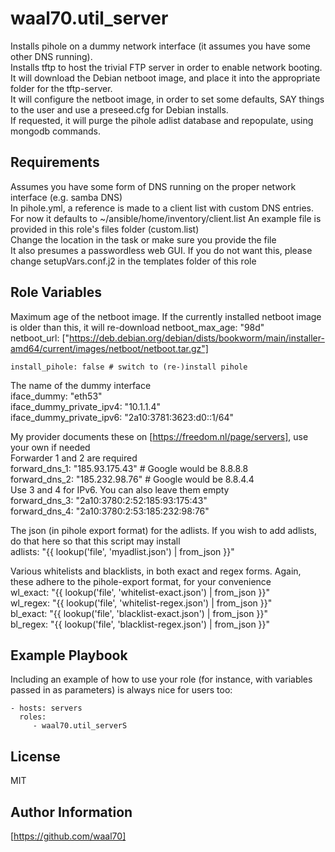 waal70.util_server
=========

Installs pihole on a dummy network interface (it assumes you have some other DNS running).  
Installs tftp to host the trivial FTP server in order to enable network booting.  
It will download the Debian netboot image, and place it into the appropriate folder for the tftp-server.  
It will configure the netboot image, in order to set some defaults, SAY things to the user and use a preseed.cfg for Debian installs.  
If requested, it will purge the pihole adlist database and repopulate, using mongodb commands.

Requirements
------------

Assumes you have some form of DNS running on the proper network interface (e.g. samba DNS)  
In pihole.yml, a reference is made to a client list with custom DNS entries. For now it defaults to
    ~/ansible/home/inventory/client.list
An example file is provided in this role's files folder (custom.list)  
Change the location in the task or make sure you provide the file  
It also presumes a passwordless web GUI. If you do not want this, please change
    setupVars.conf.j2
in the templates folder of this role

Role Variables
--------------

Maximum age of the netboot image. If the currently installed netboot image is older than this, it will re-download
    netboot_max_age: "98d"  
    netboot_url: ["https://deb.debian.org/debian/dists/bookworm/main/installer-amd64/current/images/netboot/netboot.tar.gz"]  

    install_pihole: false # switch to (re-)install pihole  

The name of the dummy interface  
    iface_dummy: "eth53"  
    iface_dummy_private_ipv4: "10.1.1.4"  
    iface_dummy_private_ipv6: "2a10:3781:3623:d0::1/64"  

My provider documents these on [https://freedom.nl/page/servers], use your own if needed  
Forwarder 1 and 2 are required  
    forward_dns_1: "185.93.175.43" # Google would be 8.8.8.8  
    forward_dns_2: "185.232.98.76" # Google would be 8.8.4.4  
Use 3 and 4 for IPv6. You can also leave them empty  
    forward_dns_3: "2a10:3780:2:52:185:93:175:43"  
    forward_dns_4: "2a10:3780:2:53:185:232:98:76"  

The json (in pihole export format) for the adlists. If you wish to add adlists, do that here so that this script may install  
    adlists: "{{ lookup('file', 'myadlist.json') | from_json }}"  

Various whitelists and blacklists, in both exact and regex forms. Again, these adhere to the pihole-export format, for your convenience  
    wl_exact: "{{ lookup('file', 'whitelist-exact.json') | from_json }}"  
    wl_regex: "{{ lookup('file', 'whitelist-regex.json') | from_json }}"  
    bl_exact: "{{ lookup('file', 'blacklist-exact.json') | from_json }}"  
    bl_regex: "{{ lookup('file', 'blacklist-regex.json') | from_json }}"  

Example Playbook
----------------

Including an example of how to use your role (for instance, with variables passed in as parameters) is always nice for users too:

    - hosts: servers
      roles:
         - waal70.util_serverS

License
-------

MIT

Author Information
------------------

[https://github.com/waal70]

